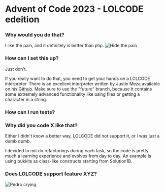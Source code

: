 # Advent of Code 2023 - LOLCODE edeition

### Why would you do that?

I like the pain, and it definitely is better than php.
![Hide the pain](https://img-cdn.tnwcdn.com/image?fit=1280%2C720&url=https%3A%2F%2Fcdn0.tnwcdn.com%2Fwp-content%2Fblogs.dir%2F1%2Ffiles%2F2020%2F01%2Fq3V3Xe3.jpg&signature=877938d1db7314da642c99678e80700c)

### How can I set this up?
Just don't.

If you really want to do that, you need to get your hands on a LOLCODE interpreter. There is an excellent interpreter written by Justin Meza available on his [Github](https://github.com/justinmeza/lci/blob/future).
Make sure to use the "future" branch, because it contains some extremely advanced functionality like using files or getting a character in a string.

### How can I run tests?


### Why did you code X like that?
Either I didn't know a better way, LOLCODE did not support it, or I was just a dumb dumb.

I decided to not do refactorings during each task, so the code is pretty much a learning experience and evolves from day to day. An example is using bukkits as class-like constructs starting from Solution1B.

### Does LOLCODE support feature XYZ?

![Pedro crying](https://media2.giphy.com/media/YRPBhd3vscg5Fxx1DQ/giphy.gif?cid=ecf05e470zm5s3l0ojwrecgkj29rxa7d6dbcgnjpdpgdd17q&ep=v1_gifs_search&rid=giphy.gif&ct=g)
